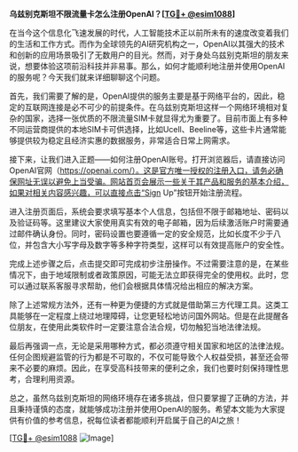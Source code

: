 **乌兹别克斯坦不限流量卡怎么注册OpenAI？[[TG💪+ @esim1088](https://t.me/s/esim1088)]**

在当今这个信息化飞速发展的时代，人工智能技术正以前所未有的速度改变着我们的生活和工作方式。而作为全球领先的AI研究机构之一，OpenAI以其强大的技术和创新的应用场景吸引了无数用户的目光。然而，对于身处乌兹别克斯坦的朋友来说，想要体验这项前沿科技并非易事。那么，如何才能顺利地注册并使用OpenAI的服务呢？今天我们就来详细聊聊这个问题。

首先，我们需要了解的是，OpenAI提供的服务主要是基于网络平台的，因此，稳定的互联网连接是必不可少的前提条件。在乌兹别克斯坦这样一个网络环境相对复杂的国家，选择一张优质的不限流量SIM卡就显得尤为重要了。目前市面上有多种不同运营商提供的本地SIM卡可供选择，比如Ucell、Beeline等，这些卡片通常能够提供较为稳定且经济实惠的数据服务，非常适合日常上网需求。

接下来，让我们进入正题——如何注册OpenAI账号。打开浏览器后，请直接访问OpenAI官网（https://openai.com/）。这是官方唯一授权的注册入口，请务必确保网址无误以避免上当受骗。网站首页会展示一些关于其产品和服务的基本介绍，如果对相关内容感兴趣，可以直接点击“Sign Up”按钮开始注册流程。

进入注册页面后，系统会要求填写基本个人信息，包括但不限于邮箱地址、密码以及验证码等。这里建议大家使用真实有效的电子邮箱，因为后续激活账户时需要通过邮件确认身份。同时，密码设置也要遵循一定的安全规范，比如长度不少于八位，并包含大小写字母及数字等多种字符类型，这样可以有效提高账户的安全性。

完成上述步骤之后，点击提交即可完成初步注册操作。不过需要注意的是，在某些情况下，由于地域限制或者政策原因，可能无法立即获得完全的使用权。此时，您可以通过联系客服寻求帮助，他们会根据具体情况给出相应的解决方案。

除了上述常规方法外，还有一种更为便捷的方式就是借助第三方代理工具。这类工具能够在一定程度上绕过地理障碍，让您更轻松地访问国外网站。但是在此提醒各位朋友，在使用此类软件时一定要注意合法合规，切勿触犯当地法律法规。

最后再强调一点，无论是采用哪种方式，都必须遵守相关国家和地区的法律法规。任何企图规避监管的行为都是不可取的，不仅可能导致个人权益受损，甚至还会带来不必要的麻烦。因此，在享受高科技带来的便利之余，我们也要时刻保持理性思考，合理利用资源。

总之，虽然乌兹别克斯坦的网络环境存在诸多挑战，但只要掌握了正确的方法，并且秉持谨慎的态度，就能够成功注册并使用OpenAI的服务。希望本文能为大家提供有价值的参考信息，祝每位读者都能顺利开启属于自己的AI之旅！

[[TG💪+ @esim1088](https://t.me/s/esim1088) ![Image](https://i.postimg.cc/4NQfJmqS/Snipaste-2025-05-13-00-14-12.png)]
